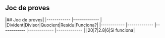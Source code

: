  ## Joc de proves
 
 |## Joc de proves|
 |------------ |------------- |
 |Divident|Divisor|Quocient|Residu|Funciona?|
 |------------ |------------- |------------ |------------- |------------- |
 |20|7|2.8|6|Si funciona|
